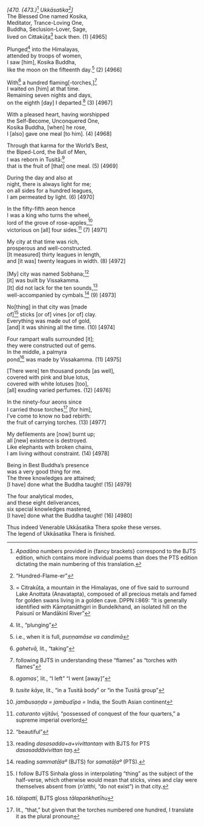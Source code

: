 *\[470. {473.}*[^1] *Ukkāsatika*[^2]*\]*  
The Blessed One named Kosika,  
Meditator, Trance-Loving One,  
Buddha, Seclusion-Lover, Sage,  
lived on Cittakūṭa[^3] back then. (1) \[4965\]

Plunged[^4] into the Himalayas,  
attended by troops of women,  
I saw \[him\], Kosika Buddha,  
like the moon on the fifteenth day.[^5] (2) \[4966\]

With[^6] a hundred flaming\[-torches,\][^7]  
I waited on \[him\] at that time.  
Remaining seven nights and days,  
on the eighth \[day\] I departed.[^8] (3) \[4967\]

With a pleased heart, having worshipped  
the Self-Become, Unconquered One,  
Kosika Buddha, \[when\] he rose,  
I \[also\] gave one meal \[to him\]. (4) \[4968\]

Through that karma for the World’s Best,  
the Biped-Lord, the Bull of Men,  
I was reborn in Tusitā:[^9]  
that is the fruit of \[that\] one meal. (5) \[4969\]

During the day and also at  
night, there is always light for me;  
on all sides for a hundred leagues,  
I am permeated by light. (6) \[4970\]

In the fifty-fifth aeon hence  
I was a king who turns the wheel,  
lord of the grove of rose-apples,[^10]  
victorious on \[all\] four sides.[^11] (7) \[4971\]

My city at that time was rich,  
prosperous and well-constructed.  
\[It measured\] thirty leagues in length,  
and \[it was\] twenty leagues in width. (8) \[4972\]

\[My\] city was named Sobhana;[^12]  
\[it\] was built by Vissakamma.  
\[It\] did not lack for the ten sounds,[^13]  
well-accompanied by cymbals.[^14] (9) \[4973\]

No\[thing\] in that city was \[made  
of\][^15] sticks \[or of\] vines \[or of\] clay.  
Everything was made out of gold,  
\[and\] it was shining all the time. (10) \[4974\]

Four rampart walls surrounded \[it\];  
they were constructed out of gems.  
In the middle, a palmyra  
pond[^16] was made by Vissakamma. (11) \[4975\]

\[There were\] ten thousand ponds \[as well\],  
covered with pink and blue lotus,  
covered with white lotuses \[too\],  
\[all\] exuding varied perfumes. (12) \[4976\]

In the ninety-four aeons since  
I carried those torches[^17] \[for him\],  
I’ve come to know no bad rebirth:  
the fruit of carrying torches. (13) \[4977\]

My defilements are \[now\] burnt up;  
all \[new\] existence is destroyed.  
Like elephants with broken chains,  
I am living without constraint. (14) \[4978\]

Being in Best Buddha’s presence  
was a very good thing for me.  
The three knowledges are attained;  
\[I have\] done what the Buddha taught! (15) \[4979\]

The four analytical modes,  
and these eight deliverances,  
six special knowledges mastered,  
\[I have\] done what the Buddha taught! (16) \[4980\]

Thus indeed Venerable Ukkāsatika Thera spoke these verses.  
The legend of Ukkāsatika Thera is finished.

[^1]: *Apadāna* numbers provided in {fancy brackets} correspond to the BJTS edition, which contains more individual poems than does the PTS edition dictating the main numbering of this translation.

[^2]: “Hundred-Flame-er”

[^3]: = Citrakūṭa, a mountain in the Himalayas, one of five said to surround Lake Anottata (Anavatapta), composed of all precious metals and famed for golden swans living in a golden cave. DPPN I:869: “It is generally identified with Kāmptanāthgiri in Bundelkhand, an isolated hill on the Paisunī or Mandākinī River”

[^4]: lit., “plunging”

[^5]: i.e., when it is full, *puṇṇamāse va candimā*

[^6]: *gahetvā,* lit., “taking”

[^7]: following BJTS in understanding these “flames” as “torches with flames”

[^8]: *agamas’,* lit., “I left” “I went \[away\]”

[^9]: *tusite kāye,* lit., “in a Tusitā body” or “in the Tusitā group”

[^10]: *jambusaṇḍa = jambudīpa =* India, the South Asian continent

[^11]: *caturanto vijitāvi,* “possessed of conquest of the four quarters,” a supreme imperial overlord

[^12]: “beautiful”

[^13]: reading *dasasadda+a+vivittantaṃ* with BJTS for PTS *dasasaddâvivittan taŋ.*

[^14]: reading *sammatāḷaº* (BJTS) for *samatāḷaº* (PTS).

[^15]: I follow BJTS Sinhala gloss in interpolating “thing” as the subject of the half-verse, which otherwise would mean that sticks, vines and clay were themselves absent from (*n’atthi*, “do not exist”) in that city.

[^16]: *tālapattī,* BJTS gloss *tālapaṅkhatīhu*

[^17]: lit., “that,” but given that the torches numbered one hundred, I translate it as the plural pronoun
